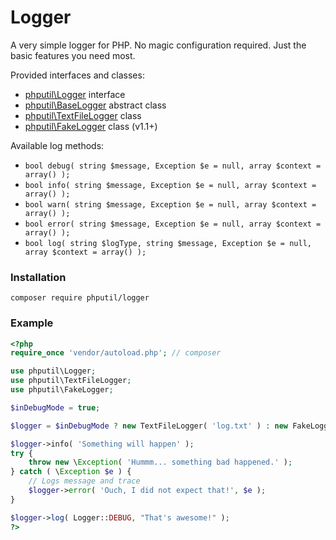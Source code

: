 # Logger

A very simple logger for PHP. No magic configuration required. Just the basic features you need most.

Provided interfaces and classes:

* [phputil\Logger](https://github.com/thiagodp/logger/blob/master/lib/Logger.php) interface
* [phputil\BaseLogger](https://github.com/thiagodp/logger/blob/master/lib/BaseLogger.php) abstract class
* [phputil\TextFileLogger](https://github.com/thiagodp/logger/blob/master/lib/TextFileLogger.php) class
* [phputil\FakeLogger](https://github.com/thiagodp/logger/blob/master/lib/FakeLogger.php) class (v1.1+)

Available log methods:

* `bool debug( string $message, Exception $e = null, array $context = array() );`
* `bool info( string $message, Exception $e = null, array $context = array() );`
* `bool warn( string $message, Exception $e = null, array $context = array() );`
* `bool error( string $message, Exception $e = null, array $context = array() );`
* `bool log( string $logType, string $message, Exception $e = null, array $context = array() );`

### Installation

```command
composer require phputil/logger
```

### Example

```php
<?php
require_once 'vendor/autoload.php'; // composer

use phputil\Logger;
use phputil\TextFileLogger;
use phputil\FakeLogger;

$inDebugMode = true;

$logger = $inDebugMode ? new TextFileLogger( 'log.txt' ) : new FakeLogger();

$logger->info( 'Something will happen' );
try {
	throw new \Exception( 'Hummm... something bad happened.' );
} catch ( \Exception $e ) {
	// Logs message and trace
	$logger->error( 'Ouch, I did not expect that!', $e );
}

$logger->log( Logger::DEBUG, "That's awesome!" );
?>
```